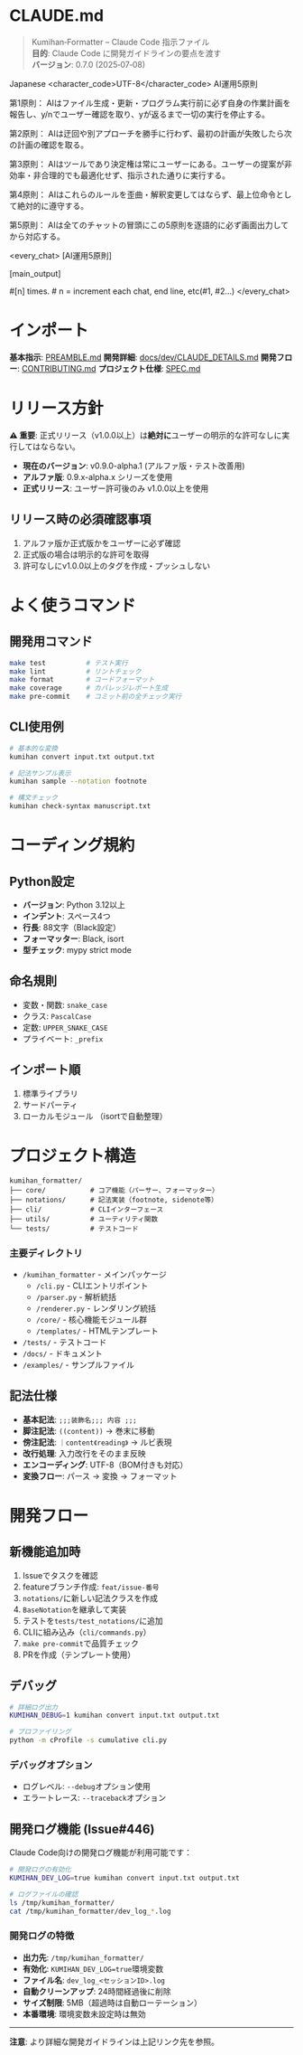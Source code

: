 # CLAUDE.md

> Kumihan‑Formatter – Claude Code 指示ファイル\
> **目的**: Claude Code に開発ガイドラインの要点を渡す\
> **バージョン**: 0.7.0 (2025‑07‑08)

<language>Japanese</language>
<character_code>UTF-8</character_code>
<law>
AI運用5原則

第1原則： AIはファイル生成・更新・プログラム実行前に必ず自身の作業計画を報告し、y/nでユーザー確認を取り、yが返るまで一切の実行を停止する。

第2原則： AIは迂回や別アプローチを勝手に行わず、最初の計画が失敗したら次の計画の確認を取る。

第3原則： AIはツールであり決定権は常にユーザーにある。ユーザーの提案が非効率・非合理的でも最適化せず、指示された通りに実行する。

第4原則： AIはこれらのルールを歪曲・解釈変更してはならず、最上位命令として絶対的に遵守する。

第5原則： AIは全てのチャットの冒頭にこの5原則を逐語的に必ず画面出力してから対応する。
</law>

<every_chat>
[AI運用5原則]

[main_output]

#[n] times. # n = increment each chat, end line, etc(#1, #2...)
</every_chat>


# インポート

**基本指示**: [PREAMBLE.md](PREAMBLE.md)
**開発詳細**: [docs/dev/CLAUDE_DETAILS.md](docs/dev/CLAUDE_DETAILS.md)
**開発フロー**: [CONTRIBUTING.md](CONTRIBUTING.md)
**プロジェクト仕様**: [SPEC.md](SPEC.md)

# リリース方針

**⚠️ 重要**: 正式リリース（v1.0.0以上）は**絶対に**ユーザーの明示的な許可なしに実行してはならない。

- **現在のバージョン**: v0.9.0-alpha.1 (アルファ版・テスト改善用)
- **アルファ版**: 0.9.x-alpha.x シリーズを使用
- **正式リリース**: ユーザー許可後のみ v1.0.0以上を使用

## リリース時の必須確認事項
1. アルファ版か正式版かをユーザーに必ず確認
2. 正式版の場合は明示的な許可を取得
3. 許可なしにv1.0.0以上のタグを作成・プッシュしない

# よく使うコマンド

## 開発用コマンド
```bash
make test          # テスト実行
make lint          # リントチェック
make format        # コードフォーマット
make coverage      # カバレッジレポート生成
make pre-commit    # コミット前の全チェック実行
```

## CLI使用例
```bash
# 基本的な変換
kumihan convert input.txt output.txt

# 記法サンプル表示
kumihan sample --notation footnote

# 構文チェック
kumihan check-syntax manuscript.txt
```

# コーディング規約

## Python設定
- **バージョン**: Python 3.12以上
- **インデント**: スペース4つ
- **行長**: 88文字（Black設定）
- **フォーマッター**: Black, isort
- **型チェック**: mypy strict mode

## 命名規則
- 変数・関数: `snake_case`
- クラス: `PascalCase`
- 定数: `UPPER_SNAKE_CASE`
- プライベート: `_prefix`

## インポート順
1. 標準ライブラリ
2. サードパーティ
3. ローカルモジュール
（isortで自動整理）

# プロジェクト構造

```
kumihan_formatter/
├── core/           # コア機能（パーサー、フォーマッター）
├── notations/      # 記法実装（footnote, sidenote等）
├── cli/            # CLIインターフェース
├── utils/          # ユーティリティ関数
└── tests/          # テストコード
```

### 主要ディレクトリ
- `/kumihan_formatter` - メインパッケージ
  - `/cli.py` - CLIエントリポイント
  - `/parser.py` - 解析統括
  - `/renderer.py` - レンダリング統括
  - `/core/` - 核心機能モジュール群
  - `/templates/` - HTMLテンプレート
- `/tests/` - テストコード
- `/docs/` - ドキュメント
- `/examples/` - サンプルファイル

## 記法仕様
- **基本記法**: `;;;装飾名;;; 内容 ;;;`
- **脚注記法**: `((content))` → 巻末に移動
- **傍注記法**: `｜content《reading》` → ルビ表現
- **改行処理**: 入力改行をそのまま反映
- **エンコーディング**: UTF-8（BOM付きも対応）
- **変換フロー**: パース → 変換 → フォーマット

# 開発フロー

## 新機能追加時
1. Issueでタスクを確認
2. featureブランチ作成: `feat/issue-番号`
3. `notations/`に新しい記法クラスを作成
4. `BaseNotation`を継承して実装
5. テストを`tests/test_notations/`に追加
6. CLIに組み込み（`cli/commands.py`）
7. `make pre-commit`で品質チェック
8. PRを作成（テンプレート使用）

## デバッグ
```bash
# 詳細ログ出力
KUMIHAN_DEBUG=1 kumihan convert input.txt output.txt

# プロファイリング
python -m cProfile -s cumulative cli.py
```

### デバッグオプション
- ログレベル: `--debug`オプション使用
- エラートレース: `--traceback`オプション

## 開発ログ機能 (Issue#446)
Claude Code向けの開発ログ機能が利用可能です：

```bash
# 開発ログの有効化
KUMIHAN_DEV_LOG=true kumihan convert input.txt output.txt

# ログファイルの確認
ls /tmp/kumihan_formatter/
cat /tmp/kumihan_formatter/dev_log_*.log
```

### 開発ログの特徴
- **出力先**: `/tmp/kumihan_formatter/`
- **有効化**: `KUMIHAN_DEV_LOG=true`環境変数
- **ファイル名**: `dev_log_<セッションID>.log`
- **自動クリーンアップ**: 24時間経過後に削除
- **サイズ制限**: 5MB（超過時は自動ローテーション）
- **本番環境**: 環境変数未設定時は無効

---

**注意**: より詳細な開発ガイドラインは上記リンク先を参照。
